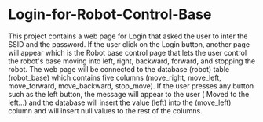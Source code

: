 # Login-for-Robot-Control-Base
This project contains a web page for Login that asked the user to inter the SSID and the password.
If the user click on the Login button, another page will appear which is the Robot base control page that lets the user control the robot's base moving into left, right, backward, forward, and stopping the robot. The web page will be connected to the database (robot) table (robot_base) which contains five columns (move_right, move_left, move_forward, move_backward, stop_move). If the user presses any button such as the left button, the message will appear to the user ( Moved to the left...) and the database will insert the value (left) into the (move_left) column and will insert null values to the rest of the columns. 
